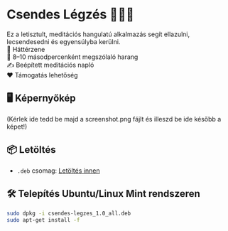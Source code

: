 # Csendes Légzés 🧘‍♂️🎶

Ez a letisztult, meditációs hangulatú alkalmazás segít ellazulni, lecsendesedni és egyensúlyba kerülni.  
🎵 Háttérzene  
🔔 8–10 másodpercenként megszólaló harang  
✍️ Beépített meditációs napló  
❤️ Támogatás lehetőség

## 🖥 Képernyőkép

(Kérlek ide tedd be majd a screenshot.png fájlt és illeszd be ide később a képet!)

## 📦 Letöltés

- `.deb` csomag: [Letöltés innen](./csendes-legzes_1.0_all.deb)

## 🛠 Telepítés Ubuntu/Linux Mint rendszeren

```bash
sudo dpkg -i csendes-legzes_1.0_all.deb
sudo apt-get install -f
